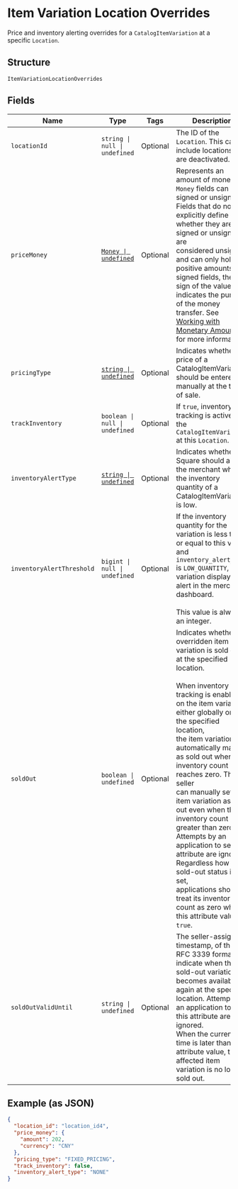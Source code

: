 
# Item Variation Location Overrides

Price and inventory alerting overrides for a `CatalogItemVariation` at a specific `Location`.

## Structure

`ItemVariationLocationOverrides`

## Fields

| Name | Type | Tags | Description |
|  --- | --- | --- | --- |
| `locationId` | `string \| null \| undefined` | Optional | The ID of the `Location`. This can include locations that are deactivated. |
| `priceMoney` | [`Money \| undefined`](../../doc/models/money.md) | Optional | Represents an amount of money. `Money` fields can be signed or unsigned.<br>Fields that do not explicitly define whether they are signed or unsigned are<br>considered unsigned and can only hold positive amounts. For signed fields, the<br>sign of the value indicates the purpose of the money transfer. See<br>[Working with Monetary Amounts](https://developer.squareup.com/docs/build-basics/working-with-monetary-amounts)<br>for more information. |
| `pricingType` | [`string \| undefined`](../../doc/models/catalog-pricing-type.md) | Optional | Indicates whether the price of a CatalogItemVariation should be entered manually at the time of sale. |
| `trackInventory` | `boolean \| null \| undefined` | Optional | If `true`, inventory tracking is active for the `CatalogItemVariation` at this `Location`. |
| `inventoryAlertType` | [`string \| undefined`](../../doc/models/inventory-alert-type.md) | Optional | Indicates whether Square should alert the merchant when the inventory quantity of a CatalogItemVariation is low. |
| `inventoryAlertThreshold` | `bigint \| null \| undefined` | Optional | If the inventory quantity for the variation is less than or equal to this value and `inventory_alert_type`<br>is `LOW_QUANTITY`, the variation displays an alert in the merchant dashboard.<br><br>This value is always an integer. |
| `soldOut` | `boolean \| undefined` | Optional | Indicates whether the overridden item variation is sold out at the specified location.<br><br>When inventory tracking is enabled on the item variation either globally or at the specified location,<br>the item variation is automatically marked as sold out when its inventory count reaches zero. The seller<br>can manually set the item variation as sold out even when the inventory count is greater than zero.<br>Attempts by an application to set this attribute are ignored. Regardless how the sold-out status is set,<br>applications should treat its inventory count as zero when this attribute value is `true`. |
| `soldOutValidUntil` | `string \| undefined` | Optional | The seller-assigned timestamp, of the RFC 3339 format, to indicate when this sold-out variation<br>becomes available again at the specified location. Attempts by an application to set this attribute are ignored.<br>When the current time is later than this attribute value, the affected item variation is no longer sold out. |

## Example (as JSON)

```json
{
  "location_id": "location_id4",
  "price_money": {
    "amount": 202,
    "currency": "CNY"
  },
  "pricing_type": "FIXED_PRICING",
  "track_inventory": false,
  "inventory_alert_type": "NONE"
}
```

